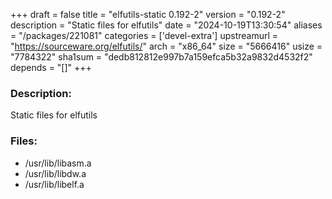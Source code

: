 +++
draft = false
title = "elfutils-static 0.192-2"
version = "0.192-2"
description = "Static files for elfutils"
date = "2024-10-19T13:30:54"
aliases = "/packages/221081"
categories = ['devel-extra']
upstreamurl = "https://sourceware.org/elfutils/"
arch = "x86_64"
size = "5666416"
usize = "7784322"
sha1sum = "dedb812812e997b7a159efca5b32a9832d4532f2"
depends = "[]"
+++
### Description: 
Static files for elfutils

### Files: 
* /usr/lib/libasm.a
* /usr/lib/libdw.a
* /usr/lib/libelf.a
